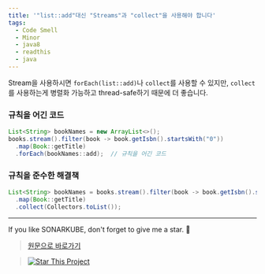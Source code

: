 ```yaml
---
title: '"list::add"대신 "Streams"과 "collect"을 사용해야 합니다'
tags:
  - Code Smell
  - Minor
  - java8
  - readthis
  - java
---
```


Stream을 사용하시면 `forEach(list::add)`나 `collect`를 사용할 수 있지만, `collect`를 사용하는게 병렬화 가능하고 thread-safe하기 때문에 더 좋습니다.

### 규칙을 어긴 코드

```java
List<String> bookNames = new ArrayList<>();
books.stream().filter(book -> book.getIsbn().startsWith("0"))
  .map(Book::getTitle)
  .forEach(bookNames::add);  // 규칙을 어긴 코드
```

### 규칙을 준수한 해결책

```java
List<String> bookNames = books.stream().filter(book -> book.getIsbn().startsWith("0"))
  .map(Book::getTitle)
  .collect(Collectors.toList());
```

---

If you like SONARKUBE, don't forget to give me a star. :star2:

> [원문으로 바로가기](https://rules.sonarsource.com/java/tag/java8/RSPEC-2203)

> [![Star This Project](https://img.shields.io/github/stars/kantabile/sonarkube.svg?label=Stars&style=social)](https://github.com/kantabile/sonarkube)
